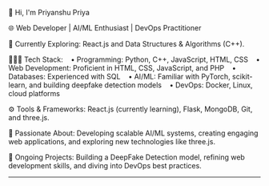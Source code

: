 👋 Hi, I'm Priyanshu Priya

🌐 Web Developer | AI/ML Enthusiast | DevOps Practitioner

🔭 Currently Exploring: React.js and Data Structures & Algorithms (C++).

👨🏽‍💻 Tech Stack:
   • Programming: Python, C++, JavaScript, HTML, CSS
   • Web Development: Proficient in HTML, CSS, JavaScript, and PHP
   • Databases: Experienced with SQL
   • AI/ML: Familiar with PyTorch, scikit-learn, and building deepfake detection models
   • DevOps: Docker, Linux, cloud platforms

⚙️ Tools & Frameworks: React.js (currently learning), Flask, MongoDB, Git, and three.js.

💬 Passionate About: Developing scalable AI/ML systems, creating engaging web applications, and exploring new technologies like three.js.

🌱 Ongoing Projects: Building a DeepFake Detection model, refining web development skills, and diving into DevOps best practices.


---


<!---
Priyanshu-Priya/Priyanshu-Priya is a ✨ special ✨ repository because its `README.md` (this file) appears on your GitHub profile.
You can click the Preview link to take a look at your changes.
--->
